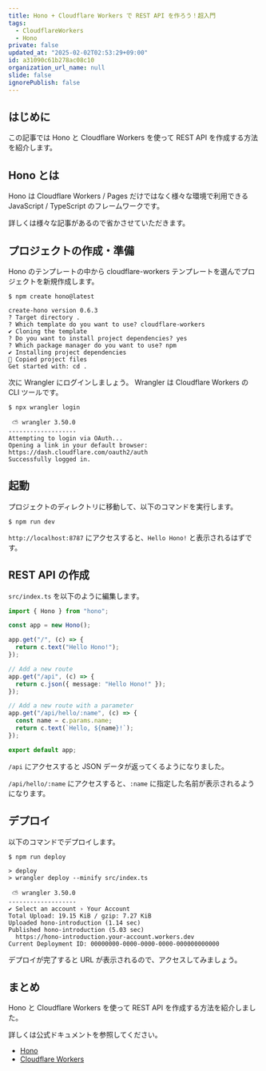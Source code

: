 ```yaml
---
title: Hono + Cloudflare Workers で REST API を作ろう！超入門
tags:
  - CloudflareWorkers
  - Hono
private: false
updated_at: "2025-02-02T02:53:29+09:00"
id: a31090c61b278ac08c10
organization_url_name: null
slide: false
ignorePublish: false
---
```


## はじめに

この記事では Hono と Cloudflare Workers を使って REST API を作成する方法を紹介します。

## Hono とは

Hono は Cloudflare Workers / Pages だけではなく様々な環境で利用できる JavaScript / TypeScript のフレームワークです。

詳しくは様々な記事があるので省かさせていただきます。

## プロジェクトの作成・準備

Hono のテンプレートの中から cloudflare-workers テンプレートを選んでプロジェクトを新規作成します。

```shell-session
$ npm create hono@latest

create-hono version 0.6.3
? Target directory .
? Which template do you want to use? cloudflare-workers
✔ Cloning the template
? Do you want to install project dependencies? yes
? Which package manager do you want to use? npm
✔ Installing project dependencies
🎉 Copied project files
Get started with: cd .
```

次に Wrangler にログインしましょう。
Wrangler は Cloudflare Workers の CLI ツールです。

```shell-session
$ npx wrangler login

 ⛅️ wrangler 3.50.0
-------------------
Attempting to login via OAuth...
Opening a link in your default browser: https://dash.cloudflare.com/oauth2/auth
Successfully logged in.
```

## 起動

プロジェクトのディレクトリに移動して、以下のコマンドを実行します。

```shell-session
$ npm run dev
```

`http://localhost:8787` にアクセスすると、`Hello Hono!` と表示されるはずです。

## REST API の作成

`src/index.ts` を以下のように編集します。

```typescript
import { Hono } from "hono";

const app = new Hono();

app.get("/", (c) => {
  return c.text("Hello Hono!");
});

// Add a new route
app.get("/api", (c) => {
  return c.json({ message: "Hello Hono!" });
});

// Add a new route with a parameter
app.get("/api/hello/:name", (c) => {
  const name = c.params.name;
  return c.text(`Hello, ${name}!`);
});

export default app;
```

`/api` にアクセスすると JSON データが返ってくるようになりました。

`/api/hello/:name` にアクセスすると、`:name` に指定した名前が表示されるようになります。

## デプロイ

以下のコマンドでデプロイします。

```shell-session
$ npm run deploy

> deploy
> wrangler deploy --minify src/index.ts

 ⛅️ wrangler 3.50.0
-------------------
✔ Select an account › Your Account
Total Upload: 19.15 KiB / gzip: 7.27 KiB
Uploaded hono-introduction (1.14 sec)
Published hono-introduction (5.03 sec)
  https://hono-introduction.your-account.workers.dev
Current Deployment ID: 00000000-0000-0000-0000-000000000000
```

デプロイが完了すると URL が表示されるので、アクセスしてみましょう。

## まとめ

Hono と Cloudflare Workers を使って REST API を作成する方法を紹介しました。

詳しくは公式ドキュメントを参照してください。

- [Hono](https://hono.dev/)
- [Cloudflare Workers](https://workers.cloudflare.com/)
